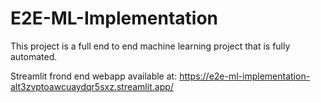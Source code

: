 # E2E-ML-Implementation
This project is a full end to end machine learning project that is fully automated. 

Streamlit frond end webapp available at: https://e2e-ml-implementation-alt3zvptoawcuaydqr5sxz.streamlit.app/
